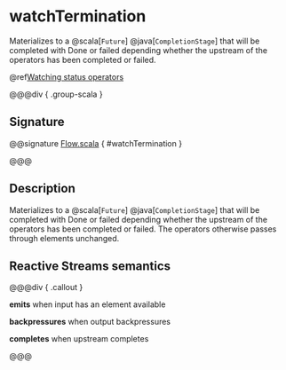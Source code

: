 # watchTermination

Materializes to a @scala[`Future`] @java[`CompletionStage`] that will be completed with Done or failed depending whether the upstream of the operators has been completed or failed.

@ref[Watching status operators](../index.md#watching-status-operators)

@@@div { .group-scala }

## Signature

@@signature [Flow.scala](/akka-stream/src/main/scala/akka/stream/scaladsl/Flow.scala) { #watchTermination }

@@@

## Description

Materializes to a @scala[`Future`] @java[`CompletionStage`] that will be completed with Done or failed depending whether the upstream of the operators has been completed or failed.
The operators otherwise passes through elements unchanged.

## Reactive Streams semantics

@@@div { .callout }

**emits** when input has an element available

**backpressures** when output backpressures

**completes** when upstream completes

@@@

